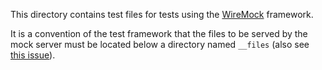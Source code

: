 This directory contains test files for tests using the [WireMock](http://wiremock.org/) framework.

It is a convention of the test framework that the files to be served by the mock server must be located below a
directory named `__files` (also see [this issue](https://github.com/wiremock/wiremock/issues/1163)).
